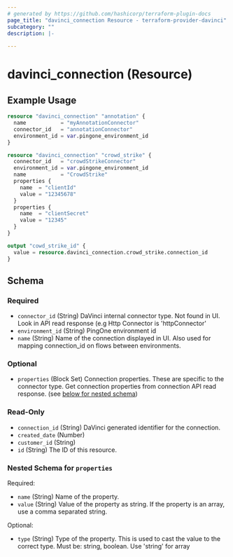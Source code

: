 ```yaml
---
# generated by https://github.com/hashicorp/terraform-plugin-docs
page_title: "davinci_connection Resource - terraform-provider-davinci"
subcategory: ""
description: |-
  
---
```


# davinci_connection (Resource)



## Example Usage

```terraform
resource "davinci_connection" "annotation" {
  name           = "myAnnotationConnector"
  connector_id   = "annotationConnector"
  environment_id = var.pingone_environment_id
}

resource "davinci_connection" "crowd_strike" {
  connector_id   = "crowdStrikeConnector"
  environment_id = var.pingone_environment_id
  name           = "CrowdStrike"
  properties {
    name  = "clientId"
    value = "12345678"
  }
  properties {
    name  = "clientSecret"
    value = "12345"
  }
}

output "cowd_strike_id" {
  value = resource.davinci_connection.crowd_strike.connection_id
}
```

<!-- schema generated by tfplugindocs -->
## Schema

### Required

- `connector_id` (String) DaVinci internal connector type. Not found in UI. Look in API read response (e.g Http Connector is 'httpConnector'
- `environment_id` (String) PingOne environment id
- `name` (String) Name of the connection displayed in UI. Also used for mapping connection_id on flows between environments.

### Optional

- `properties` (Block Set) Connection properties. These are specific to the connector type. Get connection properties from connection API read response. (see [below for nested schema](#nestedblock--properties))

### Read-Only

- `connection_id` (String) DaVinci generated identifier for the connection.
- `created_date` (Number)
- `customer_id` (String)
- `id` (String) The ID of this resource.

<a id="nestedblock--properties"></a>
### Nested Schema for `properties`

Required:

- `name` (String) Name of the property.
- `value` (String) Value of the property as string. If the property is an array, use a comma separated string.

Optional:

- `type` (String) Type of the property. This is used to cast the value to the correct type. Must be: string, boolean. Use 'string' for array



